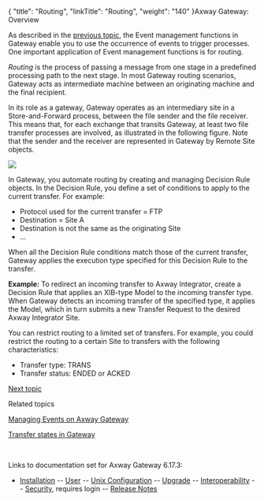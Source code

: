 {
    "title": "Routing",
    "linkTitle": "Routing",
    "weight": "140"
}<span class="mc-variable axway_variables.Component_Long_Name variable">Axway Gateway</span>: Overview

As described in the [previous topic](../ov_events), the Event management functions in Gateway enable you to use the occurrence of events to trigger processes. One important application of Event management functions is for routing.

<span style="font-style: italic;">Routing</span> is the process of passing a message from one stage in a predefined processing path to the next stage. In most Gateway routing scenarios, Gateway acts as intermediate machine between an originating machine and the final recipient.

In its role as a gateway, Gateway operates as an intermediary site in a Store-and-Forward process, between the file sender and the file receiver. This means that, for each exchange that transits Gateway, at least two file transfer processes are involved, as illustrated in the following figure. Note that the sender and the receiver are represented in Gateway by Remote Site objects.

<img src="/Images/Gateway/routing.png" class="mediumWidth" />

In Gateway, you automate routing by creating and managing Decision Rule objects. In the Decision Rule, you define a set of conditions to apply to the current transfer. For example:

-   Protocol used for the current transfer = FTP
-   Destination = Site A
-   Destination is not the same as the originating Site
-   ...

When all the Decision Rule conditions match those of the current transfer, Gateway applies the execution type specified for this Decision Rule to the transfer.

<span style="font-weight: bold;">Example:</span> To redirect an incoming transfer to Axway Integrator, create a Decision Rule that applies an XIB-type Model to the incoming transfer type. When Gateway detects an incoming transfer of the specified type, it applies the Model, which in turn submits a new Transfer Request to the desired Axway Integrator Site.

You can restrict routing to a limited set of transfers. For example, you could restrict the routing to a certain Site to transfers with the following characteristics:

-   Transfer type: TRANS
-   Transfer status: ENDED or ACKED

[Next topic](../ov_models)

Related topics

[Managing Events on <span class="mc-variable axway_variables.Component_Long_Name variable">Axway Gateway</span>](../../managing_events_start_here)

[Transfer states in Gateway](../../transfers_start_here/submitting_transfer_requests_start_here/transfer_states)

 

Links to documentation set for Axway Gateway <span class="mc-variable axway_variables.Release_Number variable">6.17.3</span>:

-   [Installation](#) -- [User](#) -- [Unix Configuration](#) -- [Upgrade](#) -- [Interoperability](#) -- [Security](#), requires login -- [Release Notes](#)
